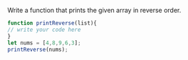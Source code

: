 
Write a function that prints the given array in reverse order.
```js
function printReverse(list){
// write your code here
}
let nums = [4,8,9,6,3];
printReverse(nums);
```
